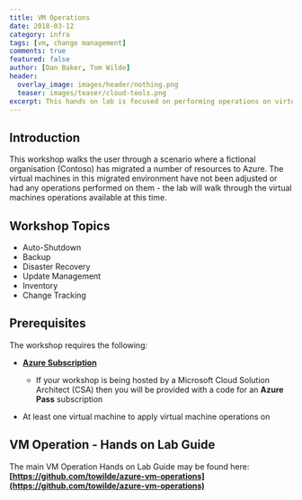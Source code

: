 ```yaml
---
title: VM Operations
date: 2018-03-12
category: infra
tags: [vm, change management]
comments: true
featured: false
author: [Dan Baker, Tom Wilde]
header:
  overlay_image: images/header/nothing.png
  teaser: images/teaser/cloud-tools.png
excerpt: This hands on lab is focused on performing operations on virtual machines in Azure
---
```


## Introduction

This workshop walks the user through a scenario where a fictional organisation (Contoso) has migrated a number of resources to Azure. The virtual machines in this migrated environment have not been adjusted or had any operations performed on them - the lab will walk through the virtual machines operations available at this time.

## Workshop Topics

* Auto-Shutdown
* Backup
* Disaster Recovery
* Update Management
* Inventory
* Change Tracking

## Prerequisites

The workshop requires the following:

* **[Azure Subscription](/prereqs/subscription)**
    * If your workshop is being hosted by a Microsoft Cloud Solution Architect (CSA) then you will be provided with a code for an **Azure Pass** subscription

* At least one virtual machine to apply virtual machine operations on

## VM Operation - Hands on Lab Guide

The main VM Operation Hands on Lab Guide may be found here:
**[https://github.com/towilde/azure-vm-operations](https://github.com/towilde/azure-vm-operations)**